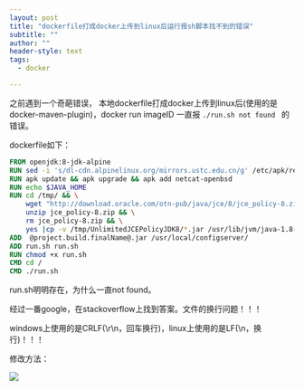 ```yaml
---
layout: post
title: "dockerfile打成docker上传到linux后运行报sh脚本找不到的错误"
subtitle: ""
author: ""
header-style: text
tags:
  - docker

---
```




之前遇到一个奇葩错误， 本地dockerfile打成docker上传到linux后(使用的是docker-maven-plugin)，docker run imageID 一直报 `./run.sh not found ` 的错误。

dockerfile如下：

```dockerfile
FROM openjdk:8-jdk-alpine
RUN sed -i 's/dl-cdn.alpinelinux.org/mirrors.ustc.edu.cn/g' /etc/apk/repositories
RUN apk update && apk upgrade && apk add netcat-openbsd
RUN echo $JAVA_HOME
RUN cd /tmp/ && \
    wget "http://download.oracle.com/otn-pub/java/jce/8/jce_policy-8.zip" --header 'Cookie: oraclelicense=accept-securebackup-cookie' && \
    unzip jce_policy-8.zip && \
    rm jce_policy-8.zip && \
    yes |cp -v /tmp/UnlimitedJCEPolicyJDK8/*.jar /usr/lib/jvm/java-1.8-openjdk/jre/lib/security/
ADD  @project.build.finalName@.jar /usr/local/configserver/
ADD run.sh run.sh
RUN chmod +x run.sh
CMD cd /
CMD ./run.sh
```

run.sh明明存在，为什么一直not found。

经过一番google，在stackoverflow上找到答案。文件的换行问题！！！

windows上使用的是CRLF(\r\n，回车换行)，linux上使用的是LF(\n，换行)！！！

修改方法：

![](/blog/img/20200720093335139.png)